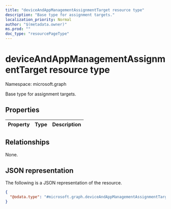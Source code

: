 ```yaml
---
title: "deviceAndAppManagementAssignmentTarget resource type"
description: "Base type for assignment targets."
localization_priority: Normal
author: "$(metadata.owner)"
ms.prod: ""
doc_type: "resourcePageType"
---
```


# deviceAndAppManagementAssignmentTarget resource type

Namespace: microsoft.graph

Base type for assignment targets.

## Properties

| Property | Type | Description |
| :------- | :--- | :---------- |

## Relationships

None.

## JSON representation

The following is a JSON representation of the resource.

<!-- {
  "blockType": "resource",
  "@odata.type": "microsoft.graph.deviceAndAppManagementAssignmentTarget",
}
-->

```json
{
  "@odata.type": "#microsoft.graph.deviceAndAppManagementAssignmentTarget",
}
```
